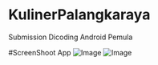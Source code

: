 # KulinerPalangkaraya
Submission Dicoding Android Pemula

#ScreenShoot App
![Image](http://res.cloudinary.com/alhanifdev/image/upload/v1511571880/device-2017-11-25-080126_xyid3m.png)
![Image](http://res.cloudinary.com/alhanifdev/image/upload/v1511571851/device-2017-11-25-080158_uwu8zp.png)

